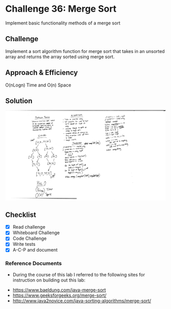 # Challenge 36: Merge Sort
Implement basic functionality methods of a merge sort

## Challenge
Implement a sort algorithm function for merge sort that takes in an unsorted array and returns the array sorted using merge sort.

## Approach & Efficiency
O(nLogn) Time and O(n) Space

## Solution
![Code Challenge 36](../assets/401-cc36-wb.JPG)

## Checklist

  - [x] Read challenge
  - [x] Whiteboard Challenge
  - [x] Code Challenge
  - [x] Write tests
  - [x] A-C-P and document

### Reference Documents
* During the course of this lab I referred to the following sites for instruction on building out this lab:
- https://www.baeldung.com/java-merge-sort
- https://www.geeksforgeeks.org/merge-sort/
- http://www.java2novice.com/java-sorting-algorithms/merge-sort/
